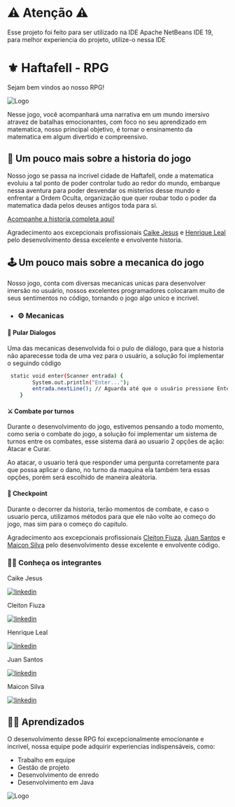 
# ⚠ Atenção ⚠
Esse projeto foi feito para ser utilizado na IDE Apache NetBeans IDE 19, para melhor experiencia do projeto, utilize-o nessa IDE
# ⚜ Haftafell - RPG
Sejam bem vindos ao nosso RPG!

![Logo](https://media.discordapp.net/attachments/1148430124161699931/1157145409437847672/a-teenager-in-an-all-white-place-looking-at-magical-mathematical-numbers-in-the-air-with-the-color--556842189.png?ex=6556d324&is=65445e24&hm=096d241eacd6ae0d96f8d25f8d08da3d75733bcae16c570174189c51ef2f7d87&=&width=453&height=453)

Nesse jogo, você acompanhará uma narrativa em um mundo imersivo atravez de batalhas emocionantes, com foco no seu aprendizado em matematica, nosso principal objetivo, é tornar o ensinamento da matematica em algum divertido e compreensivo.

## 📖 Um pouco mais sobre a historia do jogo

Nosso jogo se passa na incrivel cidade de Haftafell, onde a matematica evoluiu a tal ponto de poder controlar tudo ao redor do mundo, embarque nessa aventura para poder desvendar os misterios desse mundo e enfrentar a Ordem Oculta, organização que quer roubar todo o poder da matematica dada pelos deuses antigos toda para si.

[Acompanhe a historia completa aqui!](https://github.com/JuanSantos64/Grupo-6---Turma-A/tree/HistóriaRPG)

Agradecimento aos excepcionais profissionais [Caike Jesus](https://www.linkedin.com/in/caike-jesus-5a37921b2) e [Henrique Leal](https://www.linkedin.com/in/henrique-leal-28733b1b5/) pelo desenvolvimento dessa excelente e envolvente historia.

## 🕹 Um pouco mais sobre a mecanica do jogo
Nosso jogo, conta com diversas mecanicas unicas para desenvolver imersão no usuário, nossos excelentes programadores colocaram muito de seus sentimentos no código, tornando o jogo algo unico e incrivel.

- ### ⚙ Mecanicas
#### 💭 Pular Dialogos
Uma das mecanicas desenvolvida foi o pulo de diálogo, para que a historia não aparecesse toda de uma vez para o usuário, a solução foi implementar o seguindo código

```bash
 static void enter(Scanner entrada) {
        System.out.println("Enter...");
        entrada.nextLine(); // Aguarda até que o usuário pressione Enter
    }
```

#### ⚔ Combate por turnos

Durante o desenvolvimento do jogo, estivemos pensando a todo momento, como seria o combate do jogo, a solução foi implementar um sistema de turnos entre os combates, esse sistema dará ao usuario 2 opções de ação: Atacar e Curar.

Ao atacar, o usuario terá que responder uma pergunta corretamente para que possa aplicar o dano, no turno da maquina ela também tera essas opções, porém será escolhido de maneira aleátoria.

#### 📍 Checkpoint

Durante o decorrer da historia, terão momentos de combate, e caso o usuario perca, utilizamos métodos para que ele não volte ao começo do jogo, mas sim para o começo do capitulo.


Agradecimento aos excepcionais profissionais [Cleiton Fiuza](https://www.linkedin.com/in/cleiton-fiuza-souza-42a553193/), [Juan Santos](https://www.linkedin.com/in/juan-santos-28a001288/) e [Maicon Silva](https://www.linkedin.com/in/maicon-silva-888090212/) pelo desenvolvimento desse excelente e envolvente código.
### 👨‍💻 Conheça os integrantes
Caike Jesus

[![linkedin](https://img.shields.io/badge/linkedin-0A66C2?style=for-the-badge&logo=linkedin&logoColor=white)](https://www.linkedin.com/in/caike-jesus-5a37921b2)

Cleiton Fiuza

[![linkedin](https://img.shields.io/badge/linkedin-0A66C2?style=for-the-badge&logo=linkedin&logoColor=white)](https://www.linkedin.com/in/cleiton-fiuza-souza-42a553193/)

Henrique Leal

[![linkedin](https://img.shields.io/badge/linkedin-0A66C2?style=for-the-badge&logo=linkedin&logoColor=white)](https://www.linkedin.com/in/henrique-leal-28733b1b5/)

Juan Santos

[![linkedin](https://img.shields.io/badge/linkedin-0A66C2?style=for-the-badge&logo=linkedin&logoColor=white)](https://www.linkedin.com/in/juan-santos-28a001288/)

Maicon Silva

[![linkedin](https://img.shields.io/badge/linkedin-0A66C2?style=for-the-badge&logo=linkedin&logoColor=white)](https://www.linkedin.com/in/maicon-silva-888090212/)
## 👨‍🎓 Aprendizados

O desenvolvimento desse RPG foi excepcionalmente emocionante e incrivel, nossa equipe pode adquirir experiencias indispensáveis, como:

- Trabalho em equipe
- Gestão de projeto
- Desenvolvimento de enredo
- Desenvolvimento em Java



![Logo](https://media.discordapp.net/attachments/1148430124161699931/1157144010280935444/RPG_CAPA.png?ex=654d9756&is=653b2256&hm=836fa56b27e4b8c47063ba03111fb30be360db831e180f21ef3f7a1b5c956528&=&width=453&height=453)

